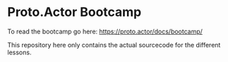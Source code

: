 # Proto.Actor Bootcamp

To read the bootcamp go here: https://proto.actor/docs/bootcamp/

This repository here only contains the actual sourcecode for the different lessons.
